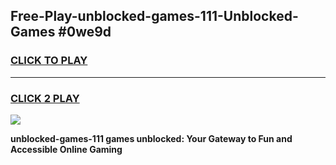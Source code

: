 
## Free-Play-unblocked-games-111-Unblocked-Games #0we9d
<h3>
<a href="https://news.freeplayer.one?title=unblocked-games-111&ref=8M">CLICK TO PLAY</a></h3>
<hr>

<h3>
<a href="https://news.freeplayer.one?title=unblocked-games-111&ref=8M">CLICK 2 PLAY</a>
  
</h3>

<a href="https://news.freeplayer.one?title=unblocked-games-111&ref=8M"><img src="https://clearcache.store/games.png"></a>


**unblocked-games-111 games unblocked: Your Gateway to Fun and Accessible Online Gaming**

